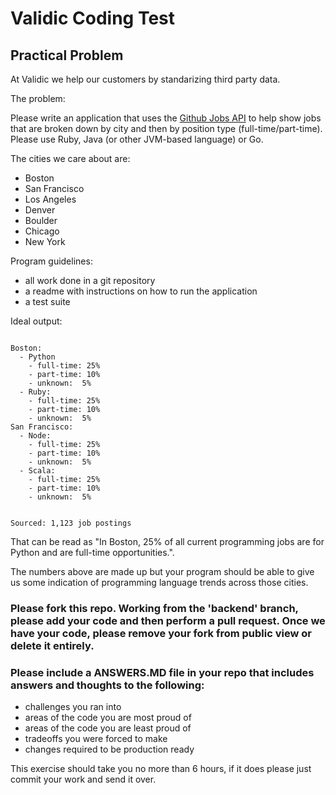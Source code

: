 # Validic Coding Test
## Practical Problem

At Validic we help our customers by standarizing third party data.

The problem:

Please write an application that uses the [Github Jobs API](https://jobs.github.com/api) to help show jobs that are broken down by city and then by position type (full-time/part-time).  Please use Ruby, Java (or other JVM-based language) or Go.

The cities we care about are:

- Boston
- San Francisco
- Los Angeles
- Denver
- Boulder
- Chicago
- New York

Program guidelines:
- all work done in a git repository
- a readme with instructions on how to run the application
- a test suite

Ideal output:

```

Boston:
  - Python
    - full-time: 25%
    - part-time: 10%
    - unknown:  5%
  - Ruby:
    - full-time: 25%
    - part-time: 10%
    - unknown:  5%
San Francisco:
  - Node:
    - full-time: 25%
    - part-time: 10%
    - unknown:  5%
  - Scala:
    - full-time: 25%
    - part-time: 10%
    - unknown:  5%


Sourced: 1,123 job postings

```

That can be read as "In Boston, 25% of all current programming jobs are for Python and are full-time opportunities.".

The numbers above are made up but your program should be able to give us some indication of programming language trends across those cities.

### Please fork this repo.  Working from the 'backend' branch, please add your code and then perform a pull request.  Once we have your code, please remove your fork from public view or delete it entirely.
### Please include a ANSWERS.MD file in your repo that includes answers and thoughts to the following:
- challenges you ran into
- areas of the code you are most proud of
- areas of the code you are least proud of
- tradeoffs you were forced to make
- changes required to be production ready

This exercise should take you no more than 6 hours, if it does please just commit your work and send it over.
